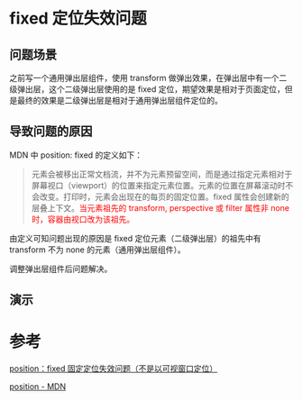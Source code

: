 <author-info date="1636421539304"></author-info>

# fixed 定位失效问题

## 问题场景

之前写一个通用弹出层组件，使用 transform 做弹出效果，在弹出层中有一个二级弹出层，这个二级弹出层使用的是 fixed 定位，期望效果是相对于页面定位，但是最终的效果是二级弹出层是相对于通用弹出层组件定位的。

## 导致问题的原因

MDN 中 position: fixed 的定义如下：

> 元素会被移出正常文档流，并不为元素预留空间，而是通过指定元素相对于屏幕视口（viewport）的位置来指定元素位置。元素的位置在屏幕滚动时不会改变。打印时，元素会出现在的每页的固定位置。fixed 属性会创建新的层叠上下文。<font color="red">当元素祖先的 transform, perspective 或 filter 属性非 none 时，容器由视口改为该祖先。</font>

由定义可知问题出现的原因是 fixed 定位元素（二级弹出层）的祖先中有 transform 不为 none 的元素（通用弹出层组件）。

调整弹出层组件后问题解决。

## 演示

<page-example-fixed-invalid></page-example-fixed-invalid>

# 参考

[position：fixed 固定定位失效问题（不是以可视窗口定位）](https://blog.csdn.net/weixin_40594645/article/details/117172746)

[position - MDN](https://developer.mozilla.org/zh-CN/docs/Web/CSS/position)
